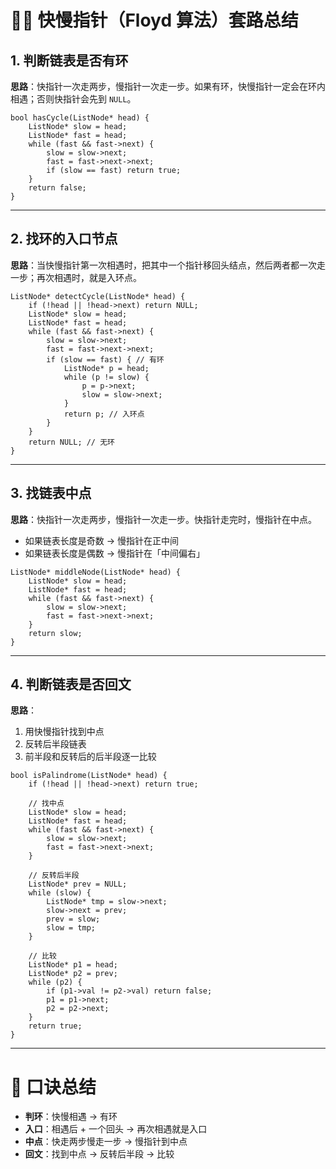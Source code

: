 # 🏃‍♂️ 快慢指针（Floyd 算法）套路总结

## 1. 判断链表是否有环

**思路**：快指针一次走两步，慢指针一次走一步。如果有环，快慢指针一定会在环内相遇；否则快指针会先到 `NULL`。

```
bool hasCycle(ListNode* head) {
    ListNode* slow = head;
    ListNode* fast = head;
    while (fast && fast->next) {
        slow = slow->next;
        fast = fast->next->next;
        if (slow == fast) return true;
    }
    return false;
}
```

------

## 2. 找环的入口节点

**思路**：当快慢指针第一次相遇时，把其中一个指针移回头结点，然后两者都一次走一步；再次相遇时，就是入环点。

```
ListNode* detectCycle(ListNode* head) {
    if (!head || !head->next) return NULL;
    ListNode* slow = head;
    ListNode* fast = head;
    while (fast && fast->next) {
        slow = slow->next;
        fast = fast->next->next;
        if (slow == fast) { // 有环
            ListNode* p = head;
            while (p != slow) {
                p = p->next;
                slow = slow->next;
            }
            return p; // 入环点
        }
    }
    return NULL; // 无环
}
```

------

## 3. 找链表中点

**思路**：快指针一次走两步，慢指针一次走一步。快指针走完时，慢指针在中点。

- 如果链表长度是奇数 → 慢指针在正中间
- 如果链表长度是偶数 → 慢指针在「中间偏右」

```
ListNode* middleNode(ListNode* head) {
    ListNode* slow = head;
    ListNode* fast = head;
    while (fast && fast->next) {
        slow = slow->next;
        fast = fast->next->next;
    }
    return slow;
}
```

------

## 4. 判断链表是否回文

**思路**：

1. 用快慢指针找到中点
2. 反转后半段链表
3. 前半段和反转后的后半段逐一比较

```
bool isPalindrome(ListNode* head) {
    if (!head || !head->next) return true;

    // 找中点
    ListNode* slow = head;
    ListNode* fast = head;
    while (fast && fast->next) {
        slow = slow->next;
        fast = fast->next->next;
    }

    // 反转后半段
    ListNode* prev = NULL;
    while (slow) {
        ListNode* tmp = slow->next;
        slow->next = prev;
        prev = slow;
        slow = tmp;
    }

    // 比较
    ListNode* p1 = head;
    ListNode* p2 = prev;
    while (p2) {
        if (p1->val != p2->val) return false;
        p1 = p1->next;
        p2 = p2->next;
    }
    return true;
}
```

------

# 📌 口诀总结

- **判环**：快慢相遇 → 有环
- **入口**：相遇后 + 一个回头 → 再次相遇就是入口
- **中点**：快走两步慢走一步 → 慢指针到中点
- **回文**：找到中点 → 反转后半段 → 比较